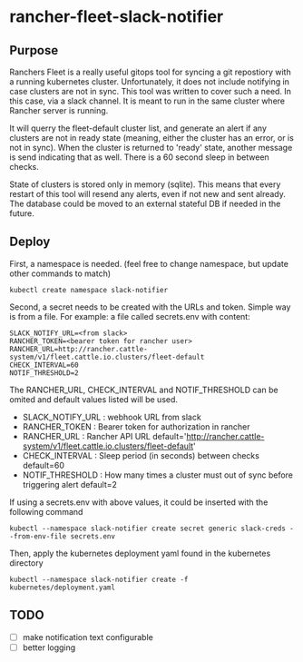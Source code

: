 # rancher-fleet-slack-notifier

## Purpose
Ranchers Fleet is a really useful gitops tool for syncing a git repostiory with a running kubernetes cluster. Unfortunately, it does not include notifying in case clusters are not in sync. This tool was written to cover such a need. In this case, via a slack channel. It is meant to run in the same cluster where Rancher server is running. 

It will querry the fleet-default cluster list, and generate an alert if any clusters are not in ready state (meaning, either the cluster has an error, or is not in sync). When the cluster is returned to 'ready' state, another message is send indicating that as well. There is a 60 second sleep in between checks.

State of clusters is stored only in memory (sqlite). This means that every restart of this tool will resend any alerts, even if not new and sent already. The database could be moved to an external stateful DB if needed in the future.

## Deploy
First, a namespace is needed. (feel free to change namespace, but update other commands to match)
```
kubectl create namespace slack-notifier
```

Second, a secret needs to be created with the URLs and token. Simple way is from a file. For example:
a file called secrets.env with content:
```
SLACK_NOTIFY_URL=<from slack>
RANCHER_TOKEN=<bearer token for rancher user>
RANCHER_URL=http://rancher.cattle-system/v1/fleet.cattle.io.clusters/fleet-default
CHECK_INTERVAL=60
NOTIF_THRESHOLD=2
```
The RANCHER_URL, CHECK_INTERVAL and NOTIF_THRESHOLD can be omited and default values listed will be used.

- SLACK_NOTIFY_URL : webhook URL from slack
- RANCHER_TOKEN : Bearer token for authorization in rancher
- RANCHER_URL : Rancher API URL default='http://rancher.cattle-system/v1/fleet.cattle.io.clusters/fleet-default'
- CHECK_INTERVAL : Sleep period (in seconds) between checks default=60
- NOTIF_THRESHOLD : How many times a cluster must out of sync before triggering alert default=2


If using a secrets.env with above values, it could be inserted with the following command
```
kubectl --namespace slack-notifier create secret generic slack-creds --from-env-file secrets.env        
```

Then, apply the kubernetes deployment yaml found in the kubernetes directory
```
kubectl --namespace slack-notifier create -f kubernetes/deployment.yaml
```


## TODO
- [ ] make notification text configurable
- [ ] better logging

